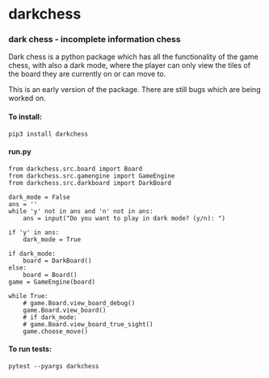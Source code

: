 # darkchess
### dark chess - incomplete information chess

Dark chess is a python package which has all the functionality of the game chess, with also a dark mode, where the player can only view the tiles of the board they are currently on or can move to.

This is an early version of the package. There are still bugs which are being worked on. 

#### To install:
```
pip3 install darkchess
```

#### run.py

```
from darkchess.src.board import Board
from darkchess.src.gamengine import GameEngine
from darkchess.src.darkboard import DarkBoard

dark_mode = False
ans = ''
while 'y' not in ans and 'n' not in ans:
    ans = input("Do you want to play in dark mode? (y/n): ")

if 'y' in ans:
    dark_mode = True

if dark_mode:
    board = DarkBoard()
else:
    board = Board()
game = GameEngine(board)

while True:
    # game.Board.view_board_debug()
    game.Board.view_board()
    # if dark_mode:
    # game.Board.view_board_true_sight()
    game.choose_move()
```

#### To run tests:
```
pytest --pyargs darkchess
```